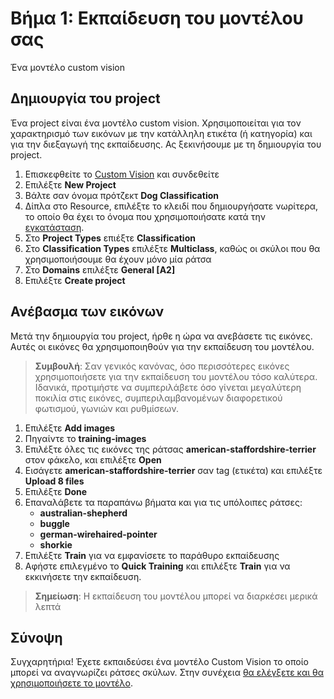 # Βήμα 1: Εκπαίδευση του μοντέλου σας

Ένα μοντέλο custom vision 

## Δημιουργία του project

Ένα project είναι ένα μοντέλο custom vision. Χρησιμοποιείται για τον χαρακτηρισμό των εικόνων με την κατάλληλη ετικέτα (ή κατηγορία) και για την διεξαγωγή της εκπαίδευσης. Ας ξεκινήσουμε με τη δημιουργία του project. 

1. Επισκεφθείτε το [Custom Vision](https://www.customvision.ai?WT.mc_id=academic-49102-chrhar) και συνδεθείτε
1. Επιλέξτε **New Project**
1. Βάλτε σαν όνομα πρότζεκτ **Dog Classification**
1. Δίπλα στο Resource, επιλέξτε το κλειδί που δημιουργήσατε νωρίτερα, το οποίο θα έχει το όνομα που χρησιμοποιήσατε κατά την [εγκατάσταση](setup_gr.md).
1. Στο **Project Types** επιέξτε **Classification**
1. Στο **Classification Types** επιλέξτε **Multiclass**, καθώς οι σκύλοι που θα χρησιμοποιήσουμε θα έχουν μόνο μία ράτσα
1. Στο **Domains** επιλέξτε **General \[A2\]**
1. Επιλέξτε **Create project**

## Ανέβασμα των εικόνων

Μετά την δημιουργία του project, ήρθε η ώρα να ανεβάσετε τις εικόνες. Αυτές οι εικόνες θα χρησιμοποιηθούν για την εκπαίδευση του μοντέλου.

> **Συμβουλή**: Σαν γενικός κανόνας, όσο περισσότερες εικόνες χρησιμοποιήσετε για την εκπαίδευση του μοντέλου τόσο καλύτερα. Ιδανικά, προτιμήστε να συμπεριλάβετε όσο γίνεται μεγαλύτερη ποκιλία στις εικόνες, συμπεριλαμβανομένων διαφορετικού φωτισμού, γωνιών και ρυθμίσεων.

1. Επιλέξτε **Add images**
1. Πηγαίντε το **training-images**
1. Επιλέξτε όλες τις εικόνες της ράτσας **american-staffordshire-terrier** στον φάκελο, και επιλέξτε **Open**
1. Εισάγετε **american-staffordshire-terrier** σαν tag (ετικέτα) και επιλέξτε **Upload 8 files**
1. Επιλέξτε **Done**
1. Επαναλάβετε τα παραπάνω βήματα και για τις υπόλοιπες ράτσες:
    - **australian-shepherd**
    - **buggle**
    - **german-wirehaired-pointer**
    - **shorkie**
1. Επιλέξτε **Train** για να εμφανίσετε το παράθυρο εκπαίδευσης
1. Αφήστε επιλεγμένο το **Quick Training** και επιλέξτε **Train** για να εκκινήσετε την εκπαίδευση.

> **Σημείωση**: Η εκπαίδευση του μοντέλου μπορεί να διαρκέσει μερικά λεπτά 

## Σύνοψη

Συγχαρητήρια! Έχετε εκπαιδεύσει ένα μοντέλο Custom Vision το οποίο μπορεί να αναγνωρίζει ράτσες σκύλων. Στην συνέχεια [θα ελέγξετε και θα χρησιμοποιήσετε το μοντέλο](predict_gr.md).
